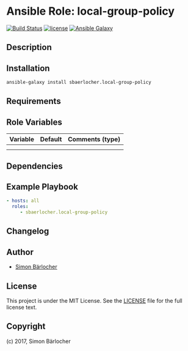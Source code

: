 # Ansible Role: local-group-policy

[![Build Status](https://travis-ci.org/sbaerlocher/ansible.local-group-policy.svg?branch=master)](https://travis-ci.org/sbaerlocher/ansible.local-group-policy) [![license](https://img.shields.io/github/license/mashape/apistatus.svg)](https://sbaerlo.ch/licence) [![Ansible Galaxy](http://img.shields.io/badge/ansible--galaxy-local-group-policy-blue.svg)](https://galaxy.ansible.com/sbaerlocher/local-group-policy)

## Description

## Installation

```bash
ansible-galaxy install sbaerlocher.local-group-policy
```

## Requirements

## Role Variables

| Variable             | Default     | Comments (type)                                   |
| :---                 | :---        | :---                                              |
| | | |
| | | |

## Dependencies

## Example Playbook

```yml
- hosts: all
  roles:
     - sbaerlocher.local-group-policy
```

## Changelog

## Author

* [Simon Bärlocher](https://sbaerlocher.ch)

## License

This project is under the MIT License. See the [LICENSE](https://sbaerlo.ch/licence) file for the full license text.

## Copyright

(c) 2017, Simon Bärlocher